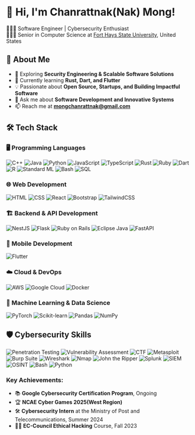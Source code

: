 
# 👋 Hi, I'm Chanrattnak(Nak) Mong!
👩🏻‍💻 Software Engineer | Cybersecurity Enthusiast  <br/>
👩🏻‍🎓 Senior in Computer Science at [Fort Hays State University](https://www.fhsu.edu/), United States

## 🚀 About Me
- 🔭 Exploring **Security Engineering & Scalable Software Solutions**
- 🌱 Currently learning **Rust, Dart, and Flutter**
- 💡 Passionate about **Open Source, Startups, and Building Impactful Software**
- 💬 Ask me about **Software Development and Innovative Systems**
- 📫 Reach me at **mongchanrattnak@gmail.com**


## 🛠️ Tech Stack

### 🖥️ Programming Languages
![C++](https://img.shields.io/badge/C%2B%2B-%2300599C.svg?style=for-the-badge&logo=c%2B%2B&logoColor=white)
![Java](https://img.shields.io/badge/Java-%23ED8B00.svg?style=for-the-badge&logo=openjdk&logoColor=white)
![Python](https://img.shields.io/badge/Python-3670A0?style=for-the-badge&logo=python&logoColor=ffdd54)
![JavaScript](https://img.shields.io/badge/JavaScript-%23323330.svg?style=for-the-badge&logo=javascript&logoColor=%23F7DF1E)
![TypeScript](https://img.shields.io/badge/TypeScript-%23007ACC.svg?style=for-the-badge&logo=typescript&logoColor=white)
![Rust](https://img.shields.io/badge/Rust-%23000000.svg?style=for-the-badge&logo=rust&logoColor=white)
![Ruby](https://img.shields.io/badge/Ruby-%23CC342D.svg?style=for-the-badge&logo=ruby&logoColor=white)
![Dart](https://img.shields.io/badge/Dart-%230175C2.svg?style=for-the-badge&logo=dart&logoColor=white)
![R](https://img.shields.io/badge/R-%23276DC3.svg?style=for-the-badge&logo=r&logoColor=white)
![Standard ML](https://img.shields.io/badge/SML-%23E44D26.svg?style=for-the-badge&logo=smllogo&logoColor=white)
![Bash](https://img.shields.io/badge/Bash-%23121011.svg?style=for-the-badge&logo=gnubash&logoColor=white)
![SQL](https://img.shields.io/badge/SQL-%230075a4.svg?style=for-the-badge&logo=sqlite&logoColor=white)

### 🌐 Web Development
![HTML](https://img.shields.io/badge/HTML-%23E34F26.svg?style=for-the-badge&logo=html5&logoColor=white)
![CSS](https://img.shields.io/badge/CSS-%231572B6.svg?style=for-the-badge&logo=css3&logoColor=white)
![React](https://img.shields.io/badge/React-%2320232a.svg?style=for-the-badge&logo=react&logoColor=%2361DAFB)
![Bootstrap](https://img.shields.io/badge/Bootstrap-%23563D7C.svg?style=for-the-badge&logo=bootstrap&logoColor=white)
![TailwindCSS](https://img.shields.io/badge/TailwindCSS-%2338B2AC.svg?style=for-the-badge&logo=tailwind-css&logoColor=white)

### 🏗️ Backend & API Development
![NestJS](https://img.shields.io/badge/NestJS-%23E0234E.svg?style=for-the-badge&logo=nestjs&logoColor=white)
![Flask](https://img.shields.io/badge/Flask-%23000.svg?style=for-the-badge&logo=flask&logoColor=white)
![Ruby on Rails](https://img.shields.io/badge/Ruby_on_Rails-%23CC0000.svg?style=for-the-badge&logo=ruby-on-rails&logoColor=white)
![Eclipse Java](https://img.shields.io/badge/Eclipse_Java-%232C2255.svg?style=for-the-badge&logo=eclipse&logoColor=white)
![FastAPI](https://img.shields.io/badge/FastAPI-%23009E60.svg?style=for-the-badge&logo=fastapi&logoColor=white)

### 📱 Mobile Development
![Flutter](https://img.shields.io/badge/Flutter-%2302569B.svg?style=for-the-badge&logo=flutter&logoColor=white)

### ☁️ Cloud & DevOps
![AWS](https://img.shields.io/badge/AWS-%23FF9900.svg?style=for-the-badge&logo=amazonaws&logoColor=white)
![Google Cloud](https://img.shields.io/badge/Google_Cloud-%234285F4.svg?style=for-the-badge&logo=google-cloud&logoColor=white)
![Docker](https://img.shields.io/badge/Docker-%230db7ed.svg?style=for-the-badge&logo=docker&logoColor=white)

### 🤖 Machine Learning & Data Science
![PyTorch](https://img.shields.io/badge/PyTorch-%23EE4C2C.svg?style=for-the-badge&logo=pytorch&logoColor=white)
![Scikit-learn](https://img.shields.io/badge/Scikit--learn-%23F7931E.svg?style=for-the-badge&logo=scikitlearn&logoColor=white)
![Pandas](https://img.shields.io/badge/Pandas-%23150458.svg?style=for-the-badge&logo=pandas&logoColor=white)
![NumPy](https://img.shields.io/badge/NumPy-%23013243.svg?style=for-the-badge&logo=numpy&logoColor=white)

## 🛡️ Cybersecurity Skills
![Penetration Testing](https://img.shields.io/badge/Penetration_Testing-%23F15A29.svg?style=for-the-badge&logo=penetration-testing&logoColor=white)
![Vulnerability Assessment](https://img.shields.io/badge/Vulnerability_Assessment-%23FBAF03.svg?style=for-the-badge&logo=vulnerability&logoColor=white)
![CTF](https://img.shields.io/badge/CTF-%232F73D8.svg?style=for-the-badge&logo=gamepad&logoColor=white)
![Metasploit](https://img.shields.io/badge/Metasploit-%23D43F00.svg?style=for-the-badge&logo=metasploit&logoColor=white)
![Burp Suite](https://img.shields.io/badge/Burp_Suite-%23A4C300.svg?style=for-the-badge&logo=burp-suite&logoColor=white)
![Wireshark](https://img.shields.io/badge/Wireshark-%2300A6A6.svg?style=for-the-badge&logo=wireshark&logoColor=white)
![Nmap](https://img.shields.io/badge/Nmap-%23FF6600.svg?style=for-the-badge&logo=nmap&logoColor=white)
![John the Ripper](https://img.shields.io/badge/John_the_Ripper-%23B1B4BB.svg?style=for-the-badge&logo=john-the-ripper&logoColor=white)
![Splunk](https://img.shields.io/badge/Splunk-%2300537B.svg?style=for-the-badge&logo=splunk&logoColor=white)
![SIEM](https://img.shields.io/badge/SIEM-%232F84A3.svg?style=for-the-badge&logo=siem&logoColor=white)
![OSINT](https://img.shields.io/badge/OSINT-%23A1432A.svg?style=for-the-badge&logo=searchengin&logoColor=white)
![Bash](https://img.shields.io/badge/Bash-%23F44F1D.svg?style=for-the-badge&logo=bash&logoColor=white)
![Python](https://img.shields.io/badge/Python-%234B8BBE.svg?style=for-the-badge&logo=python&logoColor=white)
  
### **Key Achievements**:
- 📚 **Google Cybersecurity Certification Program**, Ongoing
- 🏆 **NCAE Cyber Games 2025(West Region)**
- 🛠️ **Cybersecurity Intern** at the Ministry of Post and Telecommunications, Summer 2024
- 🧑‍💻 **EC-Council Ethical Hacking** Course, Fall 2023

<!--
## 🔗 Connect With Me
 <p><img align="left" src="https://github-readme-stats.vercel.app/api/top-langs?username=rattnak&show_icons=true&locale=en&layout=compact&theme=chartreuse-dark" alt="ovi" /></p> 
<p>
  <a href="https://www.linkedin.com/in/mongchanrattnak/" target="_blank">
    <img src="https://img.shields.io/badge/LinkedIn-%230077B5.svg?style=for-the-badge&logo=linkedin&logoColor=white" alt="LinkedIn" />
  </a>
  <a href="https://www.facebook.com/rattnak.mong" target="_blank">
    <img src="https://img.shields.io/badge/Facebook-%231877F2.svg?style=for-the-badge&logo=facebook&logoColor=white" alt="Facebook" />
  </a>

## 📈 GitHub Stats
  <img width="48%" src="https://github-readme-streak-stats.herokuapp.com/?user=rattnak&theme=radical" />-->
